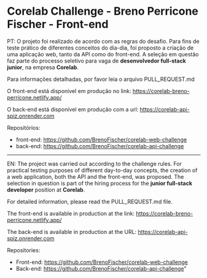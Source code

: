 # Corelab Challenge - Breno Perricone Fischer - Front-end

PT: O projeto foi realizado de acordo com as regras do desafio. Para fins de teste prático de diferentes conceitos do dia-dia, foi proposto a criação de uma aplicação web, tanto da API como do front-end. A seleção em questão faz parte do processo seletivo para vaga de <b>desenvolvedor full-stack junior</b>, na empresa <b>Corelab</b>.

Para informações detalhadas, por favor leia o arquivo PULL_REQUEST.md

O front-end está disponível em produção no link: https://corelab-breno-perricone.netlify.app/

O back-end está disponível em produção com a url: https://corelab-api-spiz.onrender.com

Repositórios:
- front-end: https://github.com/BrenoFischer/corelab-web-challenge
- back-end: https://github.com/BrenoFischer/corelab-api-challenge

----

EN: The project was carried out according to the challenge rules. For practical testing purposes of different day-to-day concepts, the creation of a web application, both the API and the front-end, was proposed. The selection in question is part of the hiring process for the <b>junior full-stack developer</b> position at <b>Corelab</b>.

For detailed information, please read the PULL_REQUEST.md file.

The front-end is available in production at the link: https://corelab-breno-perricone.netlify.app/

The back-end is available in production at the URL: https://corelab-api-spiz.onrender.com

Repositories:
- Front-end: https://github.com/BrenoFischer/corelab-web-challenge
- Back-end: https://github.com/BrenoFischer/corelab-api-challenge"